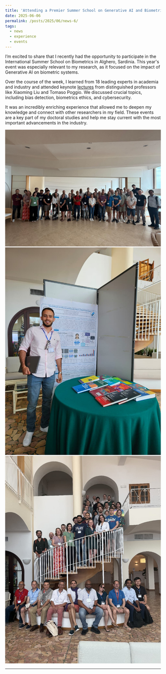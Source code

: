 ```yaml
---
title: 'Attending a Premier Summer School on Generative AI and Biometrics'
date: 2025-06-06
permalink: /posts/2025/06/news-6/
tags:
  - news
  - experience
  - events
---
```


I’m excited to share that I recently had the opportunity to participate in the International Summer School on Biometrics in Alghero, Sardinia. This year's event was especially relevant to my research, as it focused on the impact of Generative AI on biometric systems.

Over the course of the week, I learned from 18 leading experts in academia and industry and attended keynote [lectures](https://biometrics.uniss.it/Summer%20School%20on%20Biometrics%20-%20Draft%20Schedule%202024.pdf) from distinguished professors like Xiaoming Liu and Tomaso Poggio. We discussed crucial topics, including bias detection, biometrics ethics, and cybersecurity.

It was an incredibly enriching experience that allowed me to deepen my knowledge and connect with other researchers in my field. These events are a key part of my doctoral studies and help me stay current with the most important advancements in the industry.

![En la Summer School de Biometría, 2025](/images/imagen_2.jpg)
![En la Summer School de Biometría, 2025](/images/imagen_1.jpg)
![En la Summer School de Biometría, 2025](/images/imagen_3.jpg)
 
------
